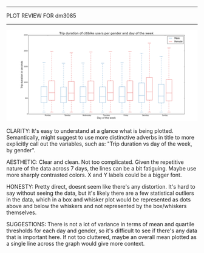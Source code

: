 *********
PLOT REVIEW FOR dm3085
*********

![plot](dm3085.png)

CLARITY: It's easy to understand at a glance what is being plotted. Semantically, might suggest to use more distinctive adverbs in title to more explicitly call out the variables, such as: "Trip duration vs day of the week, by gender". 

AESTHETIC: Clear and clean. Not too complicated. Given the repetitive nature of the data across 7 days, the lines can be a bit fatiguing. Maybe use more sharply contrasted colors. X and Y labels could be a bigger font.

HONESTY: Pretty direct, doesnt seem like there's any distortion. It's hard to say without seeing the data, but it's likely there are a few statistical outliers in the data, which in a box and whisker plot would be represented as dots above and below the whiskers and not represented by the box/whiskers themselves.

SUGGESTIONS:  There is not a lot of variance in terms of mean and quartile thresholds for each day and gender, so it's difficult to see if there's any data that is important here. If not too cluttered, maybe an overall mean plotted as a single line across the graph would give more context.
